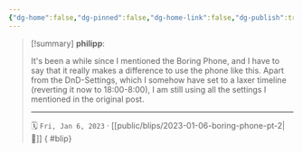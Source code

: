 ```yaml
---
{"dg-home":false,"dg-pinned":false,"dg-home-link":false,"dg-publish":true,"type":"blip","created-date":"2023-01-06T00:00:00","disabled rules":["yaml-title","yaml-title-alias","file-name-heading"],"title":"philipp @ 2023-01-06","dg-permalink":"2023/01/06/boring-phone-pt-2/","updated-date":"2025-04-30T22:27:37","dg-path":"blips/2023-01-06-boring-phone-pt-2.md","permalink":"/2023/01/06/boring-phone-pt-2/","dgPassFrontmatter":true}
---
```


> [!summary] **philipp**:
>
> It's been a while since I mentioned the Boring Phone, and I have to say that it really makes a difference to use the phone like this. Apart from the DnD-Settings, which I somehow have set to a laxer timeline (reverting it now to 18:00-8:00), I am still using all the settings I mentioned in the original post.
> - - -
>
> 🗓️ `Fri, Jan 6, 2023` · [[public/blips/2023-01-06-boring-phone-pt-2\|🔗]]
{ #blip}

